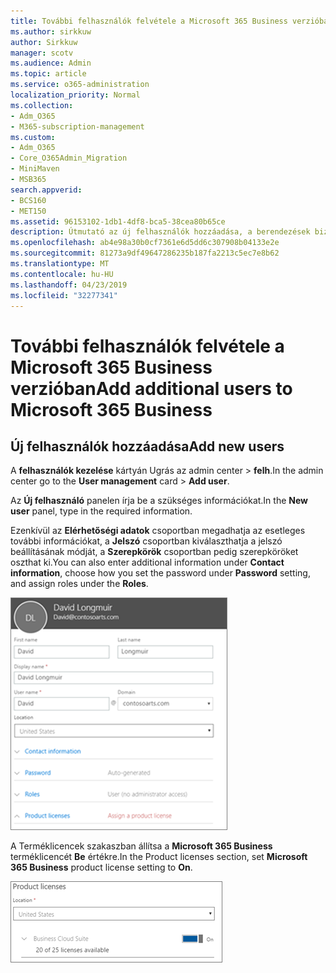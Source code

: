 ```yaml
---
title: További felhasználók felvétele a Microsoft 365 Business verzióban
ms.author: sirkkuw
author: Sirkkuw
manager: scotv
ms.audience: Admin
ms.topic: article
ms.service: o365-administration
localization_priority: Normal
ms.collection:
- Adm_O365
- M365-subscription-management
ms.custom:
- Adm_O365
- Core_O365Admin_Migration
- MiniMaven
- MSB365
search.appverid:
- BCS160
- MET150
ms.assetid: 96153102-1db1-4df8-bca5-38cea80b65ce
description: Útmutató az új felhasználók hozzáadása, a berendezések biztonságos és Microsoft 365 üzleti szerepkörök hozzárendelését hajthatja végre.
ms.openlocfilehash: ab4e98a30b0cf7361e6d5dd6c307908b04133e2e
ms.sourcegitcommit: 81273a9df49647286235b187fa2213c5ec7e8b62
ms.translationtype: MT
ms.contentlocale: hu-HU
ms.lasthandoff: 04/23/2019
ms.locfileid: "32277341"
---
```

# <a name="add-additional-users-to-microsoft-365-business"></a><span data-ttu-id="a0ec6-103">További felhasználók felvétele a Microsoft 365 Business verzióban</span><span class="sxs-lookup"><span data-stu-id="a0ec6-103">Add additional users to Microsoft 365 Business</span></span>

## <a name="add-new-users"></a><span data-ttu-id="a0ec6-104">Új felhasználók hozzáadása</span><span class="sxs-lookup"><span data-stu-id="a0ec6-104">Add new users</span></span>

<span data-ttu-id="a0ec6-105">A **felhasználók kezelése** kártyán Ugrás az admin center \> **felh**.</span><span class="sxs-lookup"><span data-stu-id="a0ec6-105">In the admin center go to the **User management** card \> **Add user**.</span></span>
  
<span data-ttu-id="a0ec6-106">Az **Új felhasználó** panelen írja be a szükséges információkat.</span><span class="sxs-lookup"><span data-stu-id="a0ec6-106">In the **New user** panel, type in the required information.</span></span> 
  
<span data-ttu-id="a0ec6-107">Ezenkívül az **Elérhetőségi adatok** csoportban megadhatja az esetleges további információkat, a **Jelszó** csoportban kiválaszthatja a jelszó beállításának módját, a **Szerepkörök** csoportban pedig szerepköröket oszthat ki.</span><span class="sxs-lookup"><span data-stu-id="a0ec6-107">You can also enter additional information under **Contact information**, choose how you set the password under **Password** setting, and assign roles under the **Roles**.</span></span>
  
![Enter user information in the New user card](media/f04d39ca-48be-4868-8330-8552a4754c8b.png)
  
<span data-ttu-id="a0ec6-109">A Terméklicencek szakaszban állítsa a **Microsoft 365 Business** terméklicencét **Be** értékre.</span><span class="sxs-lookup"><span data-stu-id="a0ec6-109">In the Product licenses section, set **Microsoft 365 Business** product license setting to **On**.</span></span>
  
![Set the license setting to On position](media/7404f7f7-93bc-44a3-9ffb-4208b5b17402.png)
  

  

